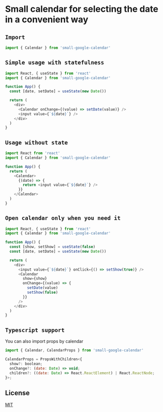 # Small calendar for selecting the date in a convenient way

## `Import`

```js
import { Calendar } from 'small-google-calendar'
```

## `Simple usage with statefulness`

```js
import React, { useState } from 'react'
import { Calendar } from 'small-google-calendar'

function App() {
  const [date, setDate] = useState(new Date())

  return (
    <div>
      <Calendar onChange={(value) => setDate(value)} />
      <input value={`${date}`} />
    </div>
  )
}
```

## `Usage without state`

```js
import React from 'react'
import { Calendar } from 'small-google-calendar'

function App() {
  return (
    <Calendar>
      {(date) => {
        return <input value={`${date}`} />
      }}
    </Calendar>
  )
}
```

## `Open calendar only when you need it`

```js
import React, { useState } from 'react'
import { Calendar } from 'small-google-calendar'

function App() {
  const [show, setShow] = useState(false)
  const [date, setDate] = useState(new Date())

  return (
    <div>
      <input value={`${date}`} onClick={() => setShow(true)} />
      <Calendar
        show={show}
        onChange={(value) => {
          setDate(value)
          setShow(false)
        }}
      />
    </div>
  )
}
```

## `Typescript support`

You can also import props by calendar

```js
import { Calendar, CalendarProps } from 'small-google-calendar'
```

```js
CalendarProps = PropsWithChildren<{
  show?: boolean;
  onChange?: (date: Date) => void;
  children?: ((date: Date) => React.ReactElement) | React.ReactNode;
}>;
```

## License

[MIT](https://choosealicense.com/licenses/mit/)
